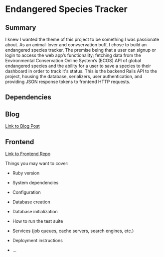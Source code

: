 # Endangered Species Tracker



## Summary
I knew I wanted the theme of this project to be something I was passionate about. As an animal-lover and convservation buff, I chose to build an endangered species tracker. The premise being that a user can signup or login to access the web app’s functionality; fetching data from the Environmental Conservation Online System’s (ECOS) API of global endangered species and the ability for a user to save a species to their dashboard in order to track it's status. This is the backend Rails API to the project, housing the database, serializers, user authentication, and providing JSON response tokens to frontend HTTP requests. 

## Dependencies

## Blog 
[Link to Blog Post](https://denalibalser.github.io/react_redux_final_project)

## Frontend 
[Link to Frontend Repo](https://github.com/denalibalser/endangered-species-tracker-ui)


Things you may want to cover:

* Ruby version

* System dependencies

* Configuration

* Database creation

* Database initialization

* How to run the test suite

* Services (job queues, cache servers, search engines, etc.)

* Deployment instructions

* ...
